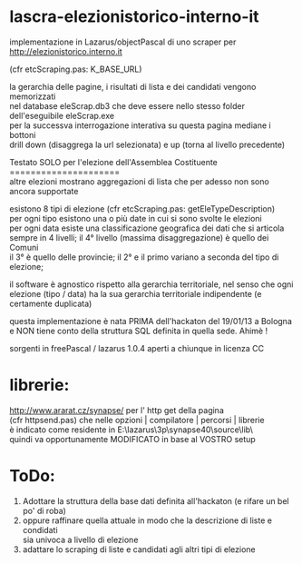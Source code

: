 lascra-elezionistorico-interno-it
=================================

implementazione in Lazarus/objectPascal di uno scraper per http://elezionistorico.interno.it 

(cfr etcScraping.pas: K_BASE_URL)

la gerarchia delle pagine, i risultati di lista e dei candidati vengono memorizzati          
nel database eleScrap.db3 che deve essere nello stesso folder dell'eseguibile eleScrap.exe   
per la successva interrogazione interativa su questa pagina mediane i bottoni                
drill down (disaggrega la url selezionata) e up (torna al livello precedente)                
                                                                                             
Testato SOLO per l'elezione dell'Assemblea Costituente                                       
                                 =====================                                       
altre elezioni mostrano aggregazioni di lista che per adesso non sono ancora supportate      
                                                                                             
esistono 8 tipi di elezione (cfr etcScraping.pas: getEleTypeDescription)                     
per ogni tipo esistono una o più date in cui si sono svolte le elezioni                      
per ogni data esiste una classificazione geografica dei dati che si articola                 
sempre in 4 livelli; il 4° livello (massima disaggregazione) è quello dei Comuni             
il 3° è quello delle provincie; il 2° e il primo variano a seconda del tipo di elezione;     
                                                                                             
il software è agnostico rispetto alla gerarchia territoriale, nel senso che ogni             
elezione (tipo / data) ha la sua gerarchia territoriale indipendente (e certamente duplicata)
                                                                                             
questa implementazione è nata PRIMA dell'hackaton del 19/01/13 a Bologna                     
e NON tiene conto della struttura SQL definita in quella sede. Ahimè !                       
                                                                                             
sorgenti in freePascal / lazarus 1.0.4 aperti a chiunque in licenza CC                       
                                                                                             
librerie:                                                                                    
=========                                                                                    
http://www.ararat.cz/synapse/ per l' http get della pagina                                   
(cfr httpsend.pas) che nelle opzioni | compilatore | percorsi | librerie                     
è indicato come residente in E:\lazarus\3p\synapse40\source\lib\                             
quindi va opportunamente MODIFICATO in base al VOSTRO setup                                  
                                                                                             
ToDo:                                                                                        
=====                                                                                        
1) Adottare la struttura della base dati definita all'hackaton (e rifare un bel po' di roba) 
2) oppure raffinare quella attuale in modo che la descrizione di liste e condidati           
sia univoca a livello di elezione                                                            
3) adattare lo scraping di liste e candidati agli altri tipi di elezione 
